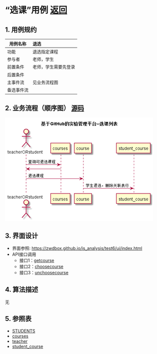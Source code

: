﻿﻿<!-- markdownlint-disable MD033-->
<!-- 禁止MD033类型的警告 https://www.npmjs.com/package/markdownlint -->

# “选课”用例 [返回](../README.md)
## 1. 用例规约

|用例名称|退选|
|-------|:-------------|
|功能|退选指定课程|
|参与者|老师，学生|
|前置条件|老师，学生需要先登录|
|后置条件| |
|主事件流|见业务流程图 |
|备选事件流| |

## 2. 业务流程（顺序图） [源码](../src/退选.puml)
![sequence1](../退选.png) 

## 3. 界面设计
- 界面参照: https://zwdbox.github.io/is_analysis/test6/ui/index.html
- API接口调用
    - 接口1：[getcourse](../接口/getcourse.md) 
    - 接口2：[choosecourse](../接口/choosecourse.md) 
    - 接口3：[unchoosecourse](../接口/unchoosecourse.md) 


## 4. 算法描述
无
    
## 5. 参照表

- [STUDENTS](../数据库设计.md/#STUDENTS)
- [courses](../数据库设计.md/#courses)
- [teacher](../数据库设计.md/#teacher)
- [student_course](../数据库设计.md/#student_course)


